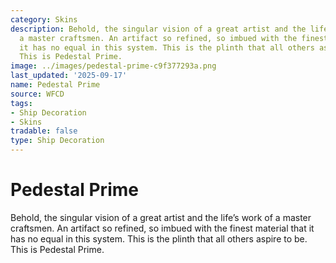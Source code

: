 ```yaml
---
category: Skins
description: Behold, the singular vision of a great artist and the life’s work of
  a master craftsmen. An artifact so refined, so imbued with the finest material that
  it has no equal in this system. This is the plinth that all others aspire to be.
  This is Pedestal Prime.
image: ../images/pedestal-prime-c9f377293a.png
last_updated: '2025-09-17'
name: Pedestal Prime
source: WFCD
tags:
- Ship Decoration
- Skins
tradable: false
type: Ship Decoration
---
```


# Pedestal Prime

Behold, the singular vision of a great artist and the life’s work of a master craftsmen. An artifact so refined, so imbued with the finest material that it has no equal in this system. This is the plinth that all others aspire to be. This is Pedestal Prime.

